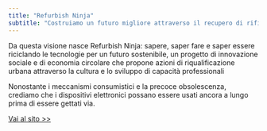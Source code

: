 ```yaml
---
title: "Refurbish Ninja"
subtitle: "Costruiamo un futuro migliore attraverso il recupero di rifiuti elettronici e dando lunga vita alla tecnologia"
---
```

Da questa visione nasce Refurbish Ninja: sapere, saper fare e saper essere riciclando le tecnologie per un futuro sostenibile, un progetto di innovazione sociale e di economia circolare che propone azioni di riqualificazione urbana attraverso la cultura e lo sviluppo di capacità professionali

Nonostante i meccanismi consumistici e la precoce obsolescenza, crediamo che i dispositivi elettronici possano essere usati ancora a lungo prima di essere gettati via.

<a href="https://refurbishninja.net" class="bottom-2 right-2 text-accent hover:underline">Vai al sito >></a>